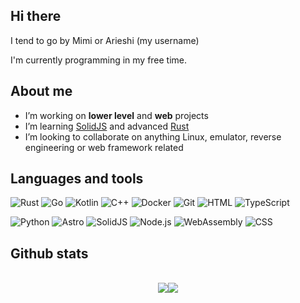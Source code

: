 ## Hi there

I tend to go by Mimi or Arieshi (my username)

I'm currently programming in my free time.

## About me
- I’m working on **lower level** and **web** projects
- I’m learning [SolidJS](https://github.com/solidjs/solid) and advanced [Rust](https://www.rust-lang.org/)
- I’m looking to collaborate on anything Linux, emulator, reverse engineering or web framework related

## Languages and tools
![Rust](https://img.shields.io/badge/Rust-black?style=flat-square&logo=rust&logoColor=#E57324)
![Go](https://img.shields.io/badge/Go-00ADD8?style=flat-square&logo=go&logoColor=white)
![Kotlin](https://img.shields.io/badge/Kotlin-B125EA?&style=flat-square&logo=kotlin&logoColor=white)
![C++](https://img.shields.io/badge/C%2B%2B-00599C?style=flat-square&logo=c%2B%2B&logoColor=white)
![Docker](https://img.shields.io/badge/Docker-2CA5E0?style=flat-square&logo=docker&logoColor=white)
![Git](https://img.shields.io/badge/GIT-E44C30?style=flat-square&logo=git&logoColor=white)
![HTML](https://img.shields.io/badge/HTML5-E34F26?style=flat-square&logo=html5&logoColor=white)
![TypeScript](https://img.shields.io/badge/TypeScript-007ACC?style=flat-square&logo=typescript&logoColor=white)

![Python](https://img.shields.io/badge/Python-FFD43B?style=flat-square&logo=python&logoColor=blue)
![Astro](https://img.shields.io/badge/Astro-0C1222?style=flat-square&logo=astro&logoColor=FDFDFE)
![SolidJS](https://img.shields.io/badge/Solid%20JS-2C4F7C?style=flat-square&logo=solid&logoColor=white)
![Node.js](https://img.shields.io/badge/Node%20js-339933?style=flat-square&logo=nodedotjs&logoColor=white)
![WebAssembly](https://img.shields.io/badge/WebAssembly-654FF0?style=flat-square&logo=WebAssembly&logoColor=white)
![CSS](https://img.shields.io/badge/CSS3-1572B6?style=flat-square&logo=css3&logoColor=white)

## Github stats
<p align="center">
  <br/>
  <img src="https://github-readme-stats.vercel.app/api?username=arieshi255&show_icons=true&theme=omni&bg_color=00000000&hide_border=true&include_all_commits=true" /><img src="https://github-readme-stats.vercel.app/api/top-langs/?username=arieshi255&show_icons=true&theme=omni&bg_color=00000000&hide_border=true&layout=compact&langs_count=8"/>
  <br/>
</p>

<!--
**arieshi255/arieshi255** is a ✨ _special_ ✨ repository because its `README.md` (this file) appears on your GitHub profile.

Here are some ideas to get you started:

- 🔭 I’m currently working on ...
- 🌱 I’m currently learning ...
- 👯 I’m looking to collaborate on ...
- 🤔 I’m looking for help with ...
- 💬 Ask me about ...
- 📫 How to reach me: ...
- 😄 Pronouns: ...
- ⚡ Fun fact: ...
-->
